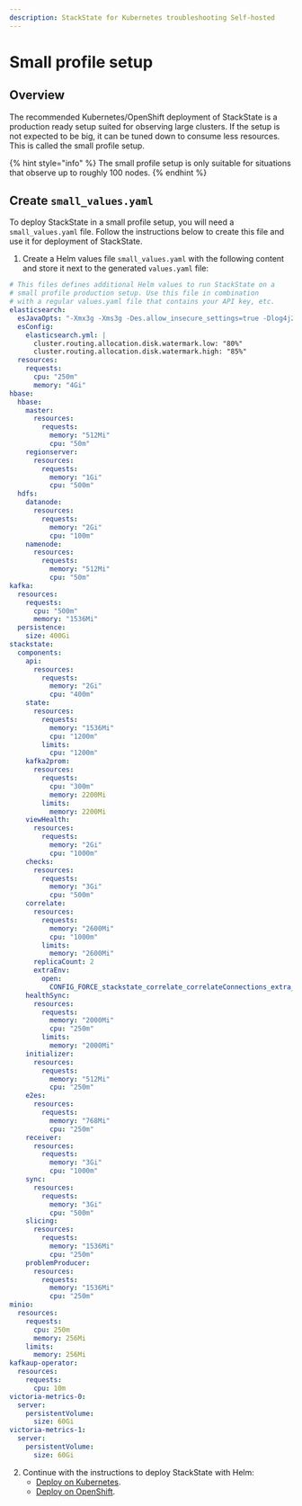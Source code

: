 ```yaml
---
description: StackState for Kubernetes troubleshooting Self-hosted
---
```


# Small profile setup

## Overview

The recommended Kubernetes/OpenShift deployment of StackState is a production ready setup suited for observing large clusters. If the setup is not expected to be big, it can be tuned down to consume less resources. This is called the small profile setup.

{% hint style="info" %}
The small profile setup is only suitable for situations that observe up to roughly 100 nodes.
{% endhint %}

## Create `small_values.yaml`

To deploy StackState in a small profile setup, you will need a `small_values.yaml` file. Follow the instructions below to create this file and use it for deployment of StackState.

1. Create a Helm values file `small_values.yaml` with the following content and store it next to the generated `values.yaml` file:

  ```yaml
  # This files defines additional Helm values to run StackState on a
  # small profile production setup. Use this file in combination
  # with a regular values.yaml file that contains your API key, etc.
  elasticsearch:
    esJavaOpts: "-Xmx3g -Xms3g -Des.allow_insecure_settings=true -Dlog4j2.formatMsgNoLookups=true"
    esConfig:
      elasticsearch.yml: |
        cluster.routing.allocation.disk.watermark.low: "80%"
        cluster.routing.allocation.disk.watermark.high: "85%"
    resources:
      requests:
        cpu: "250m"
        memory: "4Gi"
  hbase:
    hbase:
      master:
        resources:
          requests:
            memory: "512Mi"
            cpu: "50m"
      regionserver:
        resources:
          requests:
            memory: "1Gi"
            cpu: "500m"
    hdfs:
      datanode:
        resources:
          requests:
            memory: "2Gi"
            cpu: "100m"
      namenode:
        resources:
          requests:
            memory: "512Mi"
            cpu: "50m"
  kafka:
    resources:
      requests:
        cpu: "500m"
        memory: "1536Mi"
    persistence:
      size: 400Gi
  stackstate:
    components:
      api:
        resources:
          requests:
            memory: "2Gi"
            cpu: "400m"
      state:
        resources:
          requests:
            memory: "1536Mi"
            cpu: "1200m"
          limits:
            cpu: "1200m"
      kafka2prom:
        resources:
          requests:
            cpu: "300m"
            memory: 2200Mi
          limits:
            memory: 2200Mi
      viewHealth:
        resources:
          requests:
            memory: "2Gi"
            cpu: "1000m"
      checks:
        resources:
          requests:
            memory: "3Gi"
            cpu: "500m"
      correlate:
        resources:
          requests:
            memory: "2600Mi"
            cpu: "1000m"
          limits:
            memory: "2600Mi"
        replicaCount: 2
        extraEnv:
          open:
            CONFIG_FORCE_stackstate_correlate_correlateConnections_extra_maxBufferSize: 1000M
      healthSync:
        resources:
          requests:
            memory: "2000Mi"
            cpu: "250m"
          limits:
            memory: "2000Mi"
      initializer:
        resources:
          requests:
            memory: "512Mi"
            cpu: "250m"
      e2es:
        resources:
          requests:
            memory: "768Mi"
            cpu: "250m"
      receiver:
        resources:
          requests:
            memory: "3Gi"
            cpu: "1000m"
      sync:
        resources:
          requests:
            memory: "3Gi"
            cpu: "500m"
      slicing:
        resources:
          requests:
            memory: "1536Mi"
            cpu: "250m"
      problemProducer:
        resources:
          requests:
            memory: "1536Mi"
            cpu: "250m"
  minio:
    resources:
      requests:
        cpu: 250m
        memory: 256Mi
      limits:
        memory: 256Mi
  kafkaup-operator:
    resources:
      requests:
        cpu: 10m
  victoria-metrics-0:
    server:
      persistentVolume:
        size: 60Gi
  victoria-metrics-1:
    server:
      persistentVolume:
        size: 60Gi
  ```

2. Continue with the instructions to deploy StackState with Helm:
   * [Deploy on Kubernetes](/setup/install-stackstate/kubernetes_openshift/kubernetes_install.md#deploy-stackstate-with-helm).
   * [Deploy on OpenShift](/setup/install-stackstate/kubernetes_openshift/openshift_install.md#deploy-stackstate-with-helm).

